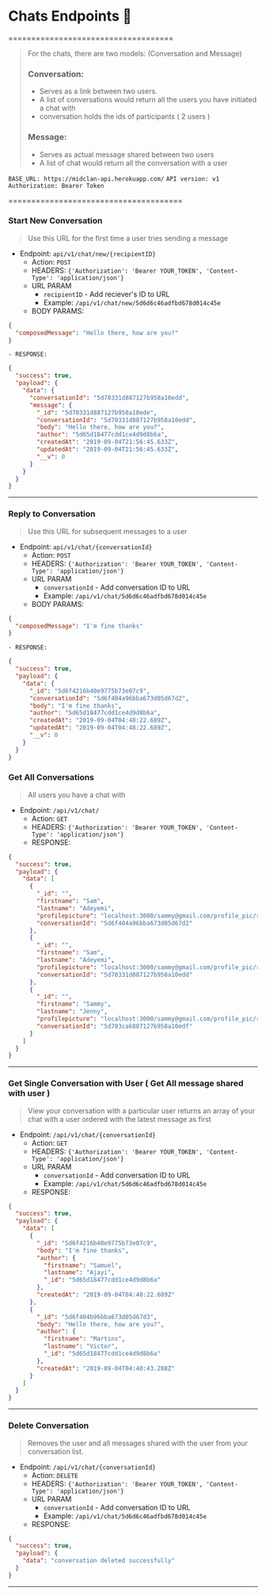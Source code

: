 # Chats Endpoints 💬
====================================
>For the chats, there are two models: (Conversation and Message)
>
>### Conversation: 
> - Serves as a link between two users.
> - A list of conversations would return all the users you have initiated
> a chat with
> - conversation holds the ids of participants ( 2 users )
> 
>### Message:
> - Serves as actual message shared between two users
> - A list of chat would return all the conversation with a user



`BASE_URL: https://midclan-api.herokuapp.com/`
`API version: v1`
`Authorization: Bearer Token`

======================================

### Start New Conversation
> Use this URL for the first time a user tries sending a message

- Endpoint: `api/v1/chat/new/{recipientID}`
    - Action: `POST`
    - HEADERS: `{'Authorization': 'Bearer YOUR_TOKEN', 'Content-Type': 'application/json'}`
    - URL PARAM
      + `recipientID` - Add reciever's ID to URL
      + Example: `/api/v1/chat/new/5d6d6c46adfbd678d014c45e` 
    - BODY PARAMS:
```json
{
  "composedMessage": "Hello there, how are you?"
}
```
    - RESPONSE: 
```json
{
  "success": true,
  "payload": {
    "data": {
      "conversationId": "5d70331d887127b958a10edd",
      "message": {
        "_id": "5d70331d887127b958a10ede",
        "conversationId": "5d70331d887127b958a10edd",
        "body": "Hello there, how are you?",
        "author": "5d65d18477cdd1ce4d9d8b6a",
        "createdAt": "2019-09-04T21:56:45.633Z",
        "updatedAt": "2019-09-04T21:56:45.633Z",
        "__v": 0
      }
    }
  }
}
```

--------------------------------------------

### Reply to Conversation
> Use this URL for subsequent messages to a user

- Endpoint: `api/v1/chat/{conversationId}`
    - Action: `POST`
    - HEADERS: `{'Authorization': 'Bearer YOUR_TOKEN', 'Content-Type': 'application/json'}`
    - URL PARAM
      + `conversationId` - Add conversation ID to URL
      + Example: `/api/v1/chat/5d6d6c46adfbd678d014c45e` 
    - BODY PARAMS:
```json
{
  "composedMessage": "I'm fine thanks"
}
```
    - RESPONSE: 
```json
{
  "success": true,
  "payload": {
    "data": {
      "_id": "5d6f4216b40e9775b73e07c9",
      "conversationId": "5d6f404a96bba673d05d67d2",
      "body": "I'm fine thanks",
      "author": "5d65d18477cdd1ce4d9d8b6a",
      "createdAt": "2019-09-04T04:48:22.689Z",
      "updatedAt": "2019-09-04T04:48:22.689Z",
      "__v": 0
    }
  }
}
```

### Get All Conversations
> All users you have a chat with

- Endpoint: `/api/v1/chat/`
    - Action: `GET`
    - HEADERS: `{'Authorization': 'Bearer YOUR_TOKEN', 'Content-Type': 'application/json'}` 
    - RESPONSE:
```json
{
  "success": true,
  "payload": {
    "data": [
      {
        "_id": "",
        "firstname": "Sam",
        "lastname": "Adeyemi",
        "profilepicture": "localhost:3000/sammy@gmail.com/profile_pic/re.gif",
        "conversationId": "5d6f404a96bba673d05d67d2"
      },
      {
        "_id": "",
        "firstname": "Sam",
        "lastname": "Adeyemi",
        "profilepicture": "localhost:3000/sammy@gmail.com/profile_pic/re.gif",
        "conversationId": "5d70331d887127b958a10edd"
      },
      {
        "_id": "",
        "firstname": "Sammy",
        "lastname": "Jenny",
        "profilepicture": "localhost:3000/sammy@gmail.com/profile_pic/re.gif",
        "conversationId": "5d703ca6887127b958a10edf"
      }
    ]
  }
}
```

--------------------------------------------

### Get Single Conversation with User ( Get All message shared with user )
> View your conversation with a particular user
> returns an array of your chat with a user
> ordered with the latest message as first

- Endpoint: `/api/v1/chat/{conversationId}`
    - Action: `GET`
    - HEADERS: `{'Authorization': 'Bearer YOUR_TOKEN', 'Content-Type': 'application/json'}` 
    - URL PARAM
      + `conversationId` - Add conversation ID to URL
      + Example: `/api/v1/chat/5d6d6c46adfbd678d014c45e`
    - RESPONSE:
```json
{
  "success": true,
  "payload": {
    "data": [
      {
        "_id": "5d6f4216b40e9775b73e07c9",
        "body": "I'm fine thanks",
        "author": {
          "firstname": "Samuel",
          "lastname": "Ajayi",
          "_id": "5d65d18477cdd1ce4d9d8b6a"
        },
        "createdAt": "2019-09-04T04:48:22.689Z"
      },
      {
        "_id": "5d6f404b96bba673d05d67d3",
        "body": "Hello there, how are you?",
        "author": {
          "firstname": "Martins",
          "lastname": "Victor",
          "_id": "5d65d18477cdd1ce4d9d8b6a"
        },
        "createdAt": "2019-09-04T04:40:43.288Z"
      }
    ]
  }
}
```

----------------------------------------------


### Delete Conversation
> Removes the user and all messages shared with the user from your 
> conversation list.

- Endpoint: `/api/v1/chat/{conversationId}`
    - Action: `DELETE`
    - HEADERS: `{'Authorization': 'Bearer YOUR_TOKEN', 'Content-Type': 'application/json'}` 
    - URL PARAM
      + `conversationId` - Add conversation ID to URL
      + Example: `/api/v1/chat/5d6d6c46adfbd678d014c45e`
    - RESPONSE:
```json
{
  "success": true,
  "payload": {
    "data": "conversation deleted successfully"
  }
}
```

----------------------------------------------


